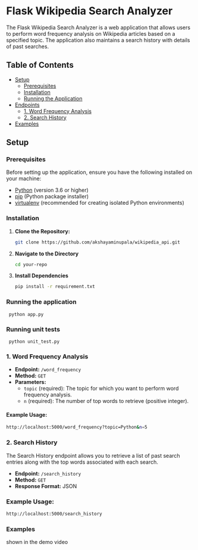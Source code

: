 # Flask Wikipedia Search Analyzer

The Flask Wikipedia Search Analyzer is a web application that allows users to perform word frequency analysis on Wikipedia articles based on a specified topic. The application also maintains a search history with details of past searches.

## Table of Contents

- [Setup](#setup)
  - [Prerequisites](#prerequisites)
  - [Installation](#installation)
  - [Running the Application](#running-the-application)
- [Endpoints](#endpoints)
  - [1. Word Frequency Analysis](#1-word-frequency-analysis)
  - [2. Search History](#2-search-history)
- [Examples](#examples)

## Setup

### Prerequisites

Before setting up the application, ensure you have the following installed on your machine:

- [Python](https://www.python.org/) (version 3.6 or higher)
- [pip](https://pip.pypa.io/en/stable/installation/) (Python package installer)
- [virtualenv](https://pypi.org/project/virtualenv/) (recommended for creating isolated Python environments)

### Installation

1. **Clone the Repository:**

   ```bash
   git clone https://github.com/akshayaminupala/wikipedia_api.git
   ```


2. **Navigate to the Directory**

    ```bash
   cd your-repo
   ```


3. **Install Dependencies**
    ```bash
    pip install -r requirement.txt
    ```


    
### Running the application 
```
 python app.py
```
### Running unit tests
```
 python unit_test.py
```

### 1. Word Frequency Analysis

- **Endpoint:** `/word_frequency`
- **Method:** `GET`
- **Parameters:**
  - `topic` (required): The topic for which you want to perform word frequency analysis.
  - `n` (required): The number of top words to retrieve (positive integer).

#### Example Usage:

```bash
http://localhost:5000/word_frequency?topic=Python&n=5
```
### 2. Search History

The Search History endpoint allows you to retrieve a list of past search entries along with the top words associated with each search.

- **Endpoint:** `/search_history`
- **Method:** `GET`
- **Response Format:** JSON

### Example Usage:

```bash
http://localhost:5000/search_history
```
### Examples

shown in the demo video


